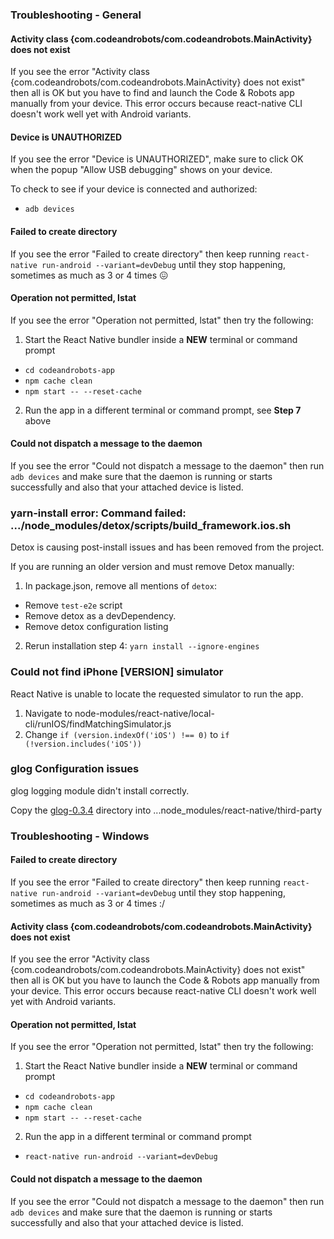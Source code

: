 ### Troubleshooting - General

#### Activity class {com.codeandrobots/com.codeandrobots.MainActivity} does not exist

If you see the error "Activity class {com.codeandrobots/com.codeandrobots.MainActivity} does not exist" then all is OK but you have to find and launch the Code & Robots app manually from your device. This error occurs because react-native CLI doesn't work well yet with Android variants.

#### Device is UNAUTHORIZED

If you see the error "Device is UNAUTHORIZED", make sure to click OK when the popup "Allow USB debugging" shows on your device.

To check to see if your device is connected and authorized:
  * ```adb devices```

#### Failed to create directory

If you see the error "Failed to create directory" then keep running ```react-native run-android --variant=devDebug``` until they stop happening, sometimes as much as 3 or 4 times :confounded:

#### Operation not permitted, lstat

If you see the error "Operation not permitted, lstat" then try the following:

1. Start the React Native bundler inside a **NEW** terminal or command prompt
  * ```cd codeandrobots-app```
  * ```npm cache clean```
  * ```npm start -- --reset-cache```

2. Run the app in a different terminal or command prompt, see **Step 7** above

#### Could not dispatch a message to the daemon

If you see the error "Could not dispatch a message to the daemon" then run ```adb devices``` and make sure that the daemon is running or starts successfully and also that your attached device is listed.

### yarn-install error: Command failed: .../node_modules/detox/scripts/build_framework.ios.sh

Detox is causing post-install issues and has been removed from the project.

If you are running an older version and must remove Detox manually:

 1. In package.json, remove all mentions of `detox`:
  - Remove ```test-e2e``` script
  - Remove detox as a devDependency.
  - Remove detox configuration listing
 2. Rerun installation step 4: ```yarn install --ignore-engines```

### Could not find iPhone [VERSION] simulator

 React Native is unable to locate the requested simulator to run the app.

 1. Navigate to node-modules/react-native/local-cli/runIOS/findMatchingSimulator.js
 2. Change ```if (version.indexOf('iOS') !== 0)``` to ```if (!version.includes('iOS'))```

### glog Configuration issues

glog logging module didn't install correctly.

Copy the [glog-0.3.4](https://github.com/codeandrobots/codeandrobots-app/files/3320286/glog-0.3.4.zip) directory into ...node_modules/react-native/third-party

### Troubleshooting - Windows

#### Failed to create directory

If you see the error "Failed to create directory" then keep running ```react-native run-android --variant=devDebug``` until they stop happening, sometimes as much as 3 or 4 times :/

#### Activity class {com.codeandrobots/com.codeandrobots.MainActivity} does not exist

If you see the error "Activity class {com.codeandrobots/com.codeandrobots.MainActivity} does not exist" then all is OK but you have to launch the Code & Robots app manually from your device. This error occurs because react-native CLI doesn't work well yet with Android variants.

#### Operation not permitted, lstat

If you see the error "Operation not permitted, lstat" then try the following:

1. Start the React Native bundler inside a **NEW** terminal or command prompt
  * ```cd codeandrobots-app```
  * ```npm cache clean```
  * ```npm start -- --reset-cache```

2. Run the app in a different terminal or command prompt
  * ```react-native run-android --variant=devDebug```
  
#### Could not dispatch a message to the daemon

If you see the error "Could not dispatch a message to the daemon" then run ```adb devices``` and make sure that the daemon is running or starts successfully and also that your attached device is listed.
